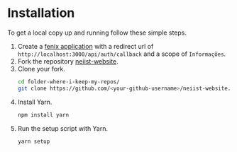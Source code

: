 # Installation

To get a local copy up and running follow these simple steps.

1. Create a [fenix application](https://fenix.tecnico.ulisboa.pt/personal/external-applications/#/applications) with a redirect url of `http://localhost:3000/api/auth/callback` and a scope of `Informações`.
2. Fork the repository [neiist-website](https://github.com/neiist-dev/neiist-website.git).
3. Clone your fork.
   ```sh
   cd folder-where-i-keep-my-repos/
   git clone https://github.com/<your-github-username>/neiist-website.git
   ```
4. Install Yarn.
   ```sh
   npm install yarn
   ```
5. Run the setup script with Yarn.
   ```sh
   yarn setup
   ```

